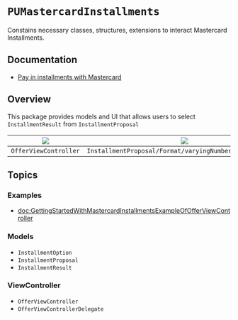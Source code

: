 # ``PUMastercardInstallments``

Constains necessary classes, structures, extensions to interact Mastercard Installments.

## Documentation

* [Pay in installments with Mastercard](https://developers.payu.com/en/mci.html)

## Overview

This package provides models and UI that allows users to select ``InstallmentResult`` from ``InstallmentProposal``

| ![](mastercardInstallments.offerViewController) | ![](mastercardInstallments.offerViewController.vnoi)       | ![](mastercardInstallments.offerViewController.vnoo)  | 
| ----------------------------------------------- | ---------------------------------------------------------- | ----------------------------------------------------- | 
| ``OfferViewController``                         | ``InstallmentProposal/Format/varyingNumberOfInstallments`` | ``InstallmentProposal/Format/varyingNumberOfOptions`` | 


## Topics

### Examples

- <doc:GettingStartedWithMastercardInstallmentsExampleOfOfferViewController>

### Models

- ``InstallmentOption``
- ``InstallmentProposal``
- ``InstallmentResult``

### ViewController

- ``OfferViewController``
- ``OfferViewControllerDelegate``
